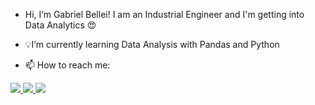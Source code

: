 -  Hi, I’m Gabriel Bellei!
    I am an Industrial Engineer and I'm getting into Data Analytics 😍

- 💡I’m currently learning Data Analysis with Pandas and Python

- 📫 How to reach me:

<a href="https://www.linkedin.com/in/gabrieljabourbellei" alt="linkedin" target="_blank">

<img src="https://img.shields.io/badge/LinkedIn-%230077B5.svg?&style=flat-square&logo=linkedin&logoColor=white">

</a>

<a href="mailto:gabriel.bellei@engenharia.ufjf.br" alt="gmail" target="_blank">

<img src="https://img.shields.io/badge/-Gmail-FF0000?style=flat-square&labelColor=FF0000&logo=gmail&logoColor=white&link=mailto:lucas.diniz@engenharia.ufjf.br" />

</a>

<a href="https://github.com/gjbellei" alt="github" target="_blank">

<img src="https://img.shields.io/badge/GitHub-000000?&style=flat-square&logo=GitHub&logoColor=white">

</a>

<!---
gjbellei/gjbellei is a ✨ special ✨ repository because its `README.md` (this file) appears on your GitHub profile.
You can click the Preview link to take a look at your changes.
--->
